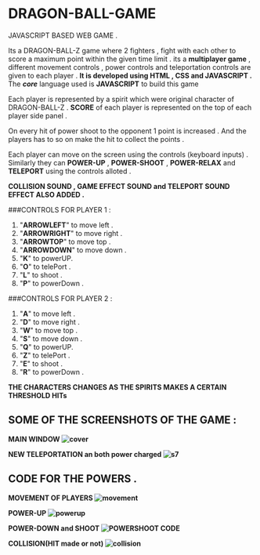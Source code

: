 # DRAGON-BALL-GAME
JAVASCRIPT BASED WEB GAME .

Its a DRAGON-BALL-Z game where 2 fighters , fight with each other to score a maximum point within the given time limit .
its a <b>multiplayer game</b> , different movement controls , power controls and teleportation controls are given to each player .
<b>It is developed using HTML , CSS and JAVASCRIPT .</b>
The <b><i>core</i></b> language used is <b>JAVASCRIPT</b> to build this game 

Each player is represented by a spirit which were original character of DRAGON-BALL-Z .
<b>SCORE</b> of each player is represented on the top of each player side panel .

On every hit of power shoot to the opponent 1 point is increased .
And the players has to so on make the hit to collect the points .

Each player can move on the screen using the controls (keyboard inputs) . Similarly they can <b>POWER-UP</b> , <b>   POWER-SHOOT</b> , <b>POWER-RELAX</b> and <b>TELEPORT</b> using the controls alloted .

<b>COLLISION SOUND , GAME EFFECT SOUND and TELEPORT SOUND EFFECT ALSO ADDED .</b>

###CONTROLS FOR PLAYER 1 :

   1) "<b>ARROWLEFT</b>" to move left .<br>
   2) "<b>ARROWRIGHT</b>" to move right .<br>
   3) "<b>ARROWTOP</b>" to move top .
   4) "<b>ARROWDOWN</b>" to move down .
   5) "<b>K</b>" to powerUP.
   6) "<b>O</b>" to telePort .
   7) "<b>L</b>" to shoot .
   8) "<b>P</b>" to powerDown .
  
 
###CONTROLS FOR PLAYER 2 :

   1) "<b>A</b>" to move left .
   2) "<b>D</b>" to move right .
   3) "<b>W</b>" to move top .
   4) "<b>S</b>" to move down .
   5) "<b>Q</b>" to powerUP.
   6) "<b>Z</b>" to telePort .
   7) "<b>E</b>" to shoot .
   8) "<b>R</b>" to powerDown .    
   
<b>THE CHARACTERS CHANGES AS THE SPIRITS MAKES A CERTAIN <b>THRESHOLD HITs</b>  
   
   ##  SOME OF THE SCREENSHOTS OF THE GAME : 

<b>MAIN WINDOW</b>
      ![cover](https://user-images.githubusercontent.com/47947329/79051894-614ebf00-7c50-11ea-827f-85ece6880046.PNG)
      
   <b>NEW TELEPORTATION an both power charged</b>
      ![s7](https://user-images.githubusercontent.com/47947329/79052114-bb9c4f80-7c51-11ea-9b38-4f88cef450e8.PNG)


 ## CODE FOR THE POWERS .
 
   <b>MOVEMENT OF PLAYERS</b>
   ![movement](https://user-images.githubusercontent.com/47947329/79052273-e0dd8d80-7c52-11ea-823e-881a694a2c65.PNG)
  
  <b>POWER-UP</b>
  ![powerup](https://user-images.githubusercontent.com/47947329/79052293-fb176b80-7c52-11ea-868b-7d64f82ad20d.PNG)

  <b>POWER-DOWN and SHOOT</b>
    ![POWERSHOOT CODE](https://user-images.githubusercontent.com/47947329/79052301-0ff3ff00-7c53-11ea-8ba7-276e839c6110.PNG)

  <b>COLLISION(HIT made or not)</b>
    ![collision](https://user-images.githubusercontent.com/47947329/79052309-2b5f0a00-7c53-11ea-9a10-c841147994a6.PNG)



  
    
   

